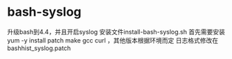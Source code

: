 # bash-syslog
升级bash到4.4，并且开启syslog
安装文件install-bash-syslog.sh
首先需要安装yum  -y install patch make gcc curl ，其他版本根据环境而定
日志格式修改在bashhist_syslog.patch
